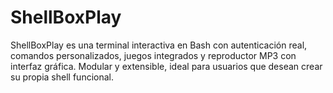 # ShellBoxPlay
ShellBoxPlay es una terminal interactiva en Bash con autenticación real, comandos personalizados, juegos integrados y reproductor MP3 con interfaz gráfica. Modular y extensible, ideal para usuarios que desean crear su propia shell funcional.
